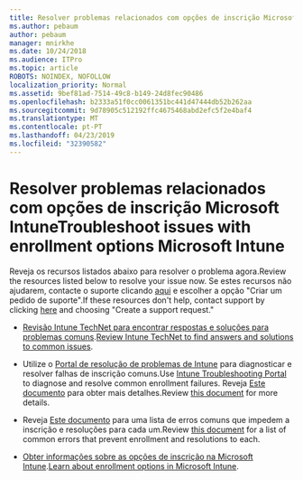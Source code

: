 ```yaml
---
title: Resolver problemas relacionados com opções de inscrição Microsoft Intune
ms.author: pebaum
author: pebaum
manager: mnirkhe
ms.date: 10/24/2018
ms.audience: ITPro
ms.topic: article
ROBOTS: NOINDEX, NOFOLLOW
localization_priority: Normal
ms.assetid: 9bef81ad-7514-49c8-b149-24d8fec90486
ms.openlocfilehash: b2333a51f0cc0061351bc441d47444db52b262aa
ms.sourcegitcommit: 9d78905c512192ffc4675468abd2efc5f2e4baf4
ms.translationtype: MT
ms.contentlocale: pt-PT
ms.lasthandoff: 04/23/2019
ms.locfileid: "32390582"
---
```

# <a name="troubleshoot-issues-with-enrollment-options-microsoft-intune"></a><span data-ttu-id="c831a-102">Resolver problemas relacionados com opções de inscrição Microsoft Intune</span><span class="sxs-lookup"><span data-stu-id="c831a-102">Troubleshoot issues with enrollment options Microsoft Intune</span></span>

<span data-ttu-id="c831a-103">Reveja os recursos listados abaixo para resolver o problema agora.</span><span class="sxs-lookup"><span data-stu-id="c831a-103">Review the resources listed below to resolve your issue now.</span></span> <span data-ttu-id="c831a-104">Se estes recursos não ajudarem, contacte o suporte clicando [aqui](https://portal.azure.com/#blade/Microsoft_Intune_DeviceSettings/ExtensionLandingBlade/help) e escolher a opção "Criar um pedido de suporte".</span><span class="sxs-lookup"><span data-stu-id="c831a-104">If these resources don't help, contact support by clicking [here](https://portal.azure.com/#blade/Microsoft_Intune_DeviceSettings/ExtensionLandingBlade/help) and choosing "Create a support request."</span></span> 
  
- <span data-ttu-id="c831a-105">[Revisão Intune TechNet para encontrar respostas e soluções para problemas comuns](https://social.technet.microsoft.com/Forums/home?category=microsoftintune&amp;filter=alltypes&amp;sort=lastpostdesc).</span><span class="sxs-lookup"><span data-stu-id="c831a-105">[Review Intune TechNet to find answers and solutions to common issues](https://social.technet.microsoft.com/Forums/home?category=microsoftintune&amp;filter=alltypes&amp;sort=lastpostdesc).</span></span>
    
- <span data-ttu-id="c831a-106">Utilize o [Portal de resolução de problemas de Intune](https://devicemanagement.microsoft.com/#blade/Microsoft_Intune_DeviceSettings/TroubleshootBlade) para diagnosticar e resolver falhas de inscrição comuns.</span><span class="sxs-lookup"><span data-stu-id="c831a-106">Use [Intune Troubleshooting Portal](https://devicemanagement.microsoft.com/#blade/Microsoft_Intune_DeviceSettings/TroubleshootBlade) to diagnose and resolve common enrollment failures.</span></span> <span data-ttu-id="c831a-107">Reveja [Este documento](https://docs.microsoft.com/intune/help-desk-operators) para obter mais detalhes.</span><span class="sxs-lookup"><span data-stu-id="c831a-107">Review [this document](https://docs.microsoft.com/intune/help-desk-operators) for more details.</span></span> 
    
- <span data-ttu-id="c831a-108">Reveja [Este documento](https://docs.microsoft.com/intune-classic/Troubleshoot/troubleshoot-device-enrollment-in-intune) para uma lista de erros comuns que impedem a inscrição e resoluções para cada um.</span><span class="sxs-lookup"><span data-stu-id="c831a-108">Review [this document](https://docs.microsoft.com/intune-classic/Troubleshoot/troubleshoot-device-enrollment-in-intune) for a list of common errors that prevent enrollment and resolutions to each.</span></span> 
    
- <span data-ttu-id="c831a-109">[Obter informações sobre as opções de inscrição na Microsoft Intune](https://docs.microsoft.com/intune/enrollment-options).</span><span class="sxs-lookup"><span data-stu-id="c831a-109">[Learn about enrollment options in Microsoft Intune](https://docs.microsoft.com/intune/enrollment-options).</span></span>
    

